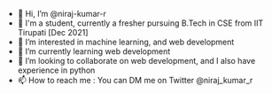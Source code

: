 - 👋 Hi, I’m @niraj-kumar-r
- 👨 I'm a student, currently a fresher pursuing B.Tech in CSE from IIT Tirupati [Dec 2021]
- 👀 I’m interested in machine learning, and web development
- 🌱 I’m currently learning web development
- 💞️ I’m looking to collaborate on web development, and I also have experience in python
- 📫 How to reach me : You can DM me on Twitter @niraj_kumar_r

<!---
niraj-kumar-r/niraj-kumar-r is a ✨ special ✨ repository because its `README.md` (this file) appears on your GitHub profile.
You can click the Preview link to take a look at your changes.
--->
